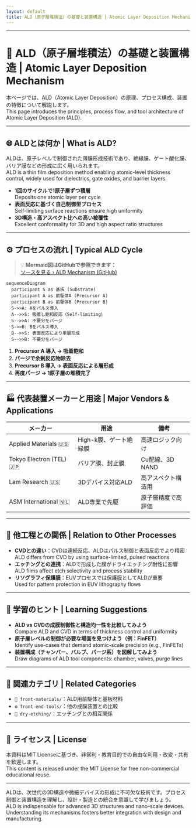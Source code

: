 ```yaml
---
layout: default
title: ALD（原子層堆積法）の基礎と装置構造 | Atomic Layer Deposition Mechanism
---
```


---

# 🧪 ALD（原子層堆積法）の基礎と装置構造 | Atomic Layer Deposition Mechanism

本ページでは、ALD（Atomic Layer Deposition）の原理、プロセス構成、装置の特徴について解説します。  
This page introduces the principles, process flow, and tool architecture of Atomic Layer Deposition (ALD).

---

## 🌐 ALDとは何か | What is ALD?

ALDは、原子レベルで制御された薄膜形成技術であり、絶縁膜、ゲート酸化膜、バリア膜などの形成に広く用いられます。  
ALD is a thin film deposition method enabling atomic-level thickness control, widely used for dielectrics, gate oxides, and barrier layers.

- **1回のサイクルで1原子層ずつ積層**  
  Deposits one atomic layer per cycle  
- **表面反応に基づく自己制御型プロセス**  
  Self-limiting surface reactions ensure high uniformity  
- **3D構造・高アスペクト比への高い被覆性**  
  Excellent conformality for 3D and high aspect ratio structures

---

## ⚙️ プロセスの流れ | Typical ALD Cycle

> 💡 **Mermaid図はGitHubで参照できます：**  
> [ソースを見る › ALD Mechanism (GitHub)](https://github.com/Samizo-AITL/Edusemi-Plus/blob/main/industry/front-equipments/ald_mechanism.md#プロセスの流れ--typical-ald-cycle)

```mermaid
sequenceDiagram
  participant S as 基板 (Substrate)
  participant A as 前駆体A (Precursor A)
  participant B as 前駆体B (Precursor B)
  S->>A: Aをパルス導入
  A-->>S: 吸着し飽和反応（Self-limiting）
  S-->>A: 不要分をパージ
  S->>B: Bをパルス導入
  B-->>S: 表面反応により単層形成
  S-->>B: 不要分をパージ
```

1. **Precursor A 導入 → 吸着飽和**  
2. **パージで余剰反応物除去**  
3. **Precursor B 導入 → 表面反応による層形成**  
4. **再度パージ → 1原子層の堆積完了**

---

## 🏭 代表装置メーカーと用途 | Major Vendors & Applications

| メーカー | 用途 | 備考 |
|----------|------|------|
| Applied Materials 🇺🇸 | High-k膜、ゲート絶縁膜 | 高速ロジック向け |
| Tokyo Electron (TEL) 🇯🇵 | バリア膜、封止膜 | Cu配線、3D NAND |
| Lam Research 🇺🇸 | 3Dデバイス対応ALD | 高アスペクト構造用 |
| ASM International 🇳🇱 | ALD専業で先駆 | 原子層精度で高評価 |

---

## 🔗 他工程との関係 | Relation to Other Processes

- **CVDとの違い**：CVDは連続反応、ALDはパルス制御と表面反応でより精密  
  ALD differs from CVD by using surface-limited, pulsed reactions  
- **エッチングとの連携**：ALDで形成した膜がドライエッチング耐性に影響  
  ALD films affect etch selectivity and process stability  
- **リソグラフィ保護膜**：EUVプロセスでは保護膜としてALDが重要  
  Used for pattern protection in EUV lithography flows

---

## 🧠 学習のヒント | Learning Suggestions

- **ALD vs CVDの成膜制御性と構造均一性を比較してみよう**  
  Compare ALD and CVD in terms of thickness control and uniformity  
- **原子層レベルの制御が必要な場面を見つけよう（例：FinFET）**  
  Identify use-cases that demand atomic-scale precision (e.g., FinFETs)  
- **装置構成（チャンバー、バルブ、パージ系）を図解してみよう**  
  Draw diagrams of ALD tool components: chamber, valves, purge lines

---

## 📎 関連カテゴリ | Related Categories

- `🧪 front-materials/`：ALD用前駆体と基板材料
- `⚙️ front-end-tools/`：他の成膜装置との比較
- `🧼 dry-etching/`：エッチングとの相互関係

---

## 📄 ライセンス | License

本資料はMIT Licenseに基づき、非営利・教育目的での自由な利用・改変・共有を歓迎します。  
This content is released under the MIT License for free non-commercial educational reuse.

---

ALDは、次世代の3D構造や微細デバイスの形成に不可欠な技術です。プロセス制御と装置構造を理解し、設計・製造との統合を意識して学びましょう。  
ALD is indispensable for advanced 3D structures and nano-scale devices. Understanding its mechanisms fosters better integration with design and manufacturing.
